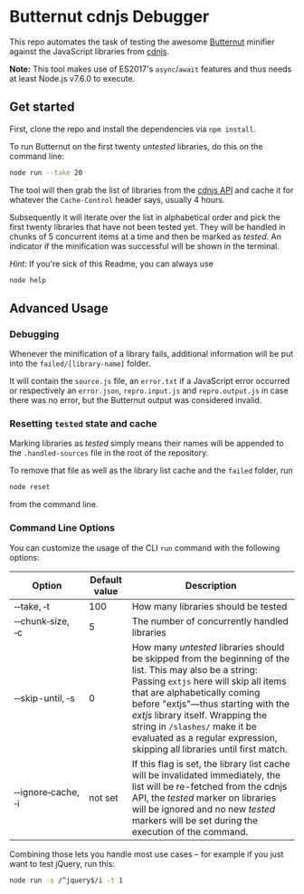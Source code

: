 # Butternut cdnjs Debugger

This repo automates the task of testing the awesome [Butternut](https://github.com/Rich-Harris/butternut) minifier against the JavaScript libraries from [cdnjs](https://cdnjs.com/).

**Note:** This tool makes use of ES2017's `async`/`await` features and thus needs at least Node.js v7.6.0 to execute.

## Get started
First, clone the repo and install the dependencies via `npm install`.

To run Butternut on the first twenty *untested* libraries, do this on the command line:

```bash
node run --take 20
```

The tool will then grab the list of libraries from the [cdnjs API](https://cdnjs.com/api) and cache it for whatever the `Cache-Control` header says, usually 4 hours.

Subsequently it will iterate over the list in alphabetical order and pick the first twenty libraries that have not been tested yet. They will be handled in chunks of 5 concurrent items at a time and then be marked as *tested*. An indicator if the minification was successful will be shown in the terminal.

*Hint:* If you're sick of this Readme, you can always use
```bash
node help
```

## Advanced Usage

### Debugging
Whenever the minification of a library fails, additional information will be put into the `failed/[library-name]` folder.

It will contain the `source.js` file, an `error.txt` if a JavaScript error occurred or respectively an `error.json`, `repro.input.js` and `repro.output.js` in case there was no error, but the Butternut output was considered invalid.

### Resetting `tested` state and cache
Marking libraries as *tested* simply means their names will be appended to the `.handled-sources` file in the root of the repository.

To remove that file as well as the library list cache and the `failed` folder, run

```bash
node reset
```

from the command line.

### Command Line Options
You can customize the usage of the CLI `run` command with the following options:

| Option             | Default value | Description      
|--------------------|---------------|------------|
| ‑‑take, ‑t         | 100           | How many libraries should be tested
| ‑‑chunk‑size, ‑c   | 5             | The number of concurrently handled libraries
| ‑‑skip-until, ‑s   | 0             | How many *untested* libraries should be skipped from the beginning of the list. This may also be a string: Passing `extjs` here will skip all items that are alphabetically coming before "extjs"—thus starting with the *extjs* library itself. Wrapping the string in `/slashes/` make it be evaluated as a regular expression, skipping all libraries until first match.
| ‑‑ignore‑cache, ‑i | not set       | If this flag is set, the library list cache will be invalidated immediately, the list will be re-fetched from the cdnjs API, the *tested* marker on libraries will be ignored and no new *tested* markers will be set during the execution of the command.

Combining those lets you handle most use cases – for example if you just want to test jQuery, run this:

```bash
node run -s /^jquery$/i -t 1
```